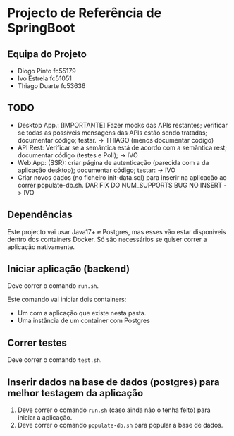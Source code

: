 # Projecto de Referência de SpringBoot

## Equipa do Projeto
* Diogo Pinto   fc55179
* Ivo Estrela   fc51051
* Thiago Duarte fc53636

 ## TODO
* Desktop App.: [IMPORTANTE] Fazer mocks das APIs restantes; verificar se todas as possíveis mensagens das APIs estão sendo tratadas; documentar código; testar. -> THIAGO (menos documentar código)
* API Rest: Verificar se a semântica está de acordo com a semântica rest; documentar código (testes e Poll); -> IVO
* Web App: (SSR): criar página de autenticação (parecida com a da aplicação desktop); documentar código; testar: -> IVO
* Criar novos dados (no ficheiro init-data.sql) para inserir na aplicação ao correr populate-db.sh. DAR FIX DO NUM_SUPPORTS BUG NO INSERT -> IVO

## Dependências

Este projecto vai usar Java17+ e Postgres, mas esses vão estar disponíveis dentro dos containers Docker. Só são necessários se quiser correr a aplicação nativamente.

## Iniciar aplicação (backend)

Deve correr o comando `run.sh`.

Este comando vai iniciar dois containers:

* Um com a aplicação que existe nesta pasta.
* Uma instância de um container com Postgres

## Correr testes

Deve correr o comando `test.sh`.

## Inserir dados na base de dados (postgres) para melhor testagem da aplicação

1. Deve correr o comando `run.sh` (caso ainda não o tenha feito) para iniciar a aplicação.
2. Deve correr o comando `populate-db.sh` para popular a base de dados.
